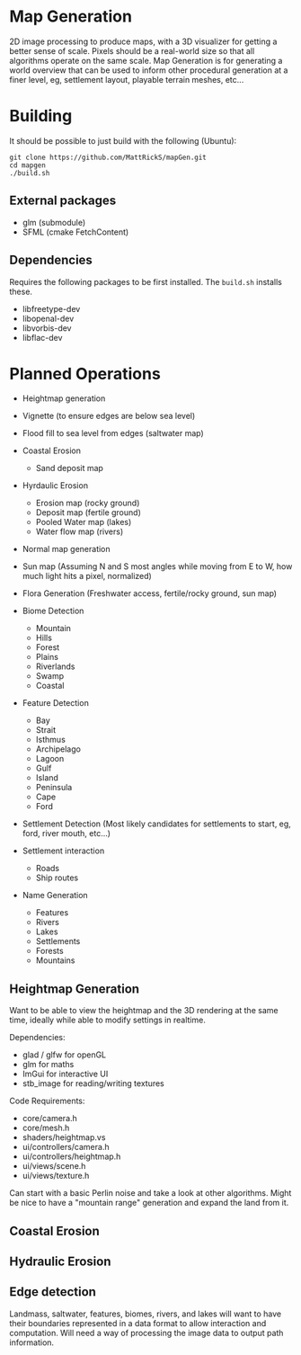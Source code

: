 # Map Generation

2D image processing to produce maps, with a 3D visualizer for getting a better sense of scale.
Pixels should be a real-world size so that all algorithms operate on the same scale.
Map Generation is for generating a world overview that can be used to inform other procedural generation at a finer level, eg, settlement layout, playable terrain meshes, etc...

# Building

It should be possible to just build with the following (Ubuntu):
```
git clone https://github.com/MattRickS/mapGen.git
cd mapgen
./build.sh
```

## External packages
- glm (submodule)
- SFML (cmake FetchContent)

## Dependencies
Requires the following packages to be first installed. The `build.sh` installs these.

- libfreetype-dev
- libopenal-dev
- libvorbis-dev
- libflac-dev


# Planned Operations

- Heightmap generation
- Vignette (to ensure edges are below sea level)
- Flood fill to sea level from edges (saltwater map)
- Coastal Erosion
    - Sand deposit map
- Hyrdaulic Erosion
    - Erosion map (rocky ground)
    - Deposit map (fertile ground)
    - Pooled Water map (lakes)
    - Water flow map (rivers)
- Normal map generation
- Sun map (Assuming N and S most angles while moving from E to W, how much light hits a pixel, normalized)
- Flora Generation (Freshwater access, fertile/rocky ground, sun map)

- Biome Detection
    - Mountain
    - Hills
    - Forest
    - Plains
    - Riverlands
    - Swamp
    - Coastal
- Feature Detection
    - Bay
    - Strait
    - Isthmus
    - Archipelago
    - Lagoon
    - Gulf
    - Island
    - Peninsula
    - Cape
    - Ford
- Settlement Detection (Most likely candidates for settlements to start, eg, ford, river mouth, etc...)

- Settlement interaction
    - Roads
    - Ship routes
- Name Generation
    - Features
    - Rivers
    - Lakes
    - Settlements
    - Forests
    - Mountains

## Heightmap Generation

Want to be able to view the heightmap and the 3D rendering at the same time, ideally while able to modify settings in realtime.

Dependencies:
- glad / glfw for openGL
- glm for maths
- ImGui for interactive UI
- stb_image for reading/writing textures

Code Requirements:
- core/camera.h
- core/mesh.h
- shaders/heightmap.vs
- ui/controllers/camera.h
- ui/controllers/heightmap.h
- ui/views/scene.h
- ui/views/texture.h

Can start with a basic Perlin noise and take a look at other algorithms.
Might be nice to have a "mountain range" generation and expand the land from it.

## Coastal Erosion

## Hydraulic Erosion

## Edge detection

Landmass, saltwater, features, biomes, rivers, and lakes will want to have their boundaries represented in a data format to allow interaction and computation. Will need a way of processing the image data to output path information.

